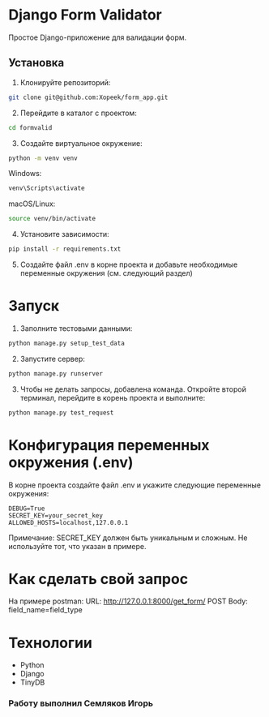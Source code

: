 # Django Form Validator

Простое Django-приложение для валидации форм.

## Установка

1. Клонируйте репозиторий:

```bash
git clone git@github.com:Xopeek/form_app.git
```
2. Перейдите в каталог с проектом:
```bash
cd formvalid
```
3. Создайте виртуальное окружение:
```bash
python -m venv venv
```
Windows:
```bash
venv\Scripts\activate
```
macOS/Linux:
```bash
source venv/bin/activate
```
4. Установите зависимости:
```bash
pip install -r requirements.txt
```
5. Создайте файл .env в корне проекта и добавьте необходимые переменные окружения (см. следующий раздел)

# Запуск
1. Заполните тестовыми данными:
```bash
python manage.py setup_test_data
```
2. Запустите сервер:
```bash
python manage.py runserver
```
3. Чтобы не делать запросы, добавлена команда. Откройте второй терминал, перейдите в корень проекта и выполните:
```bash
python manage.py test_request
```
# Конфигурация переменных окружения (.env)
В корне проекта создайте файл .env и укажите следующие переменные окружения:
```
DEBUG=True
SECRET_KEY=your_secret_key
ALLOWED_HOSTS=localhost,127.0.0.1
```
Примечание: SECRET_KEY должен быть уникальным и сложным. Не используйте тот, что указан в примере.

# Как сделать свой запрос
На примере postman:
URL: http://127.0.0.1:8000/get_form/ POST
Body:
field_name=field_type

# Технологии
+ Python
+ Django
+ TinyDB

### Работу выполнил Семляков Игорь
